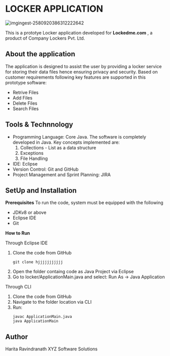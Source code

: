 # LOCKER APPLICATION 

![imgingest-2580920386312222642](https://user-images.githubusercontent.com/61909695/94593598-ef723c80-02a6-11eb-9a58-3273012e5bd1.png)

This is a prototye Locker application developed for **Lockedme.com** , a product of Company Lockers Pvt. Ltd. 

## About the application
The application is designed to assist the user by providing a locker service for storing their data files hence ensuring privacy and security. 
Based on customer requirements following key features are supported in this prototype software:
  - Retrive Files
  - Add Files
  - Delete Files
  - Search Files

## Tools & Technnology
- Programming Language: Core Java.
  The software is completely developed in Java. Key concepts implemented are:
    1. Collections - List as a data structure
    2. Exceptions
    3. File Handling    
 - IDE: Eclipse
 - Version Control: Git and GitHub
 - Project Management and Sprint Planning: JIRA
 
 ## SetUp and Installation
 **Prerequisites**
 To run the code, system must be equipped with the following
 - JDKv8 or above
 - Eclipse IDE
 - Git

**How to Run**

Through Eclipse IDE
1. Clone the code from GitHub
    ````
    git clone hjjjjjjjjjjj
    ````
2. Open the folder containg code as Java Project via Eclipse
3. Go to locker/ApplicationMain.java and select: 
     Run As -> Java Application

Through CLI
1. Clone the code from GitHub
2. Navigate to the folder location via CLI
3. Run:
      ```
      javac ApplicationMain.java
      java ApplicationMain
      ```
     
## Author
Harita Ravindranath
XYZ Software Solutions
